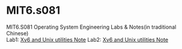 # MIT6.s081
MIT6.S081 Operating System Engineering Labs & Notes(in traditional Chinese)   
Lab1: [Xv6 and Unix utilities Note](https://hackmd.io/@Chang-Chia-Chi/Sy2nHUGtt)
Lab2: [Xv6 and Unix utilities Note](https://hackmd.io/@Chang-Chia-Chi/rJUgZ6bqK)
